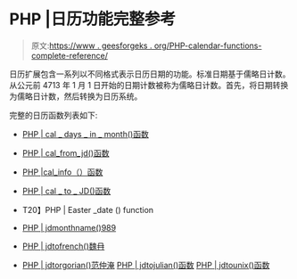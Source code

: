 # PHP |日历功能完整参考

> 原文:[https://www . geesforgeks . org/PHP-calendar-functions-complete-reference/](https://www.geeksforgeeks.org/php-calendar-functions-complete-reference/)

日历扩展包含一系列以不同格式表示日历日期的功能。标准日期基于儒略日计数。从公元前 4713 年 1 月 1 日开始的日期计数被称为儒略日计数。首先，将日期转换为儒略日计数，然后转换为日历系统。

完整的日历函数列表如下:

*   [PHP | cal _ days _ in _ month()函数](https://www.geeksforgeeks.org/php-cal_days_in_month-function/)
*   [PHP | cal_from_jd()函数](https://www.geeksforgeeks.org/php-cal_from_jd-function/)
*   [PHP |cal_info（）函数](https://www.geeksforgeeks.org/php-cal_info-function/)
*   [PHP | cal _ to _ JD()函数](https://www.geeksforgeeks.org/php-cal_to_jd-function/)
*   T20】PHP | Easter _date () function

*   [PHP | jdmonthname()989](https://www.geeksforgeeks.org/php-jdmonthname-function/)
*   [PHP | jdtofrench()魏冄](https://www.geeksforgeeks.org/php-jdtofrench-function/)
*   [PHP | jdtorgorian()范仲淹](https://www.geeksforgeeks.org/php-jdtogregorian-function/)
[PHP | jdtojulian()函数](https://www.geeksforgeeks.org/php-jdtojulian-function/)
[PHP | jdtounix()函数](https://www.geeksforgeeks.org/php-jdtounix-function/)